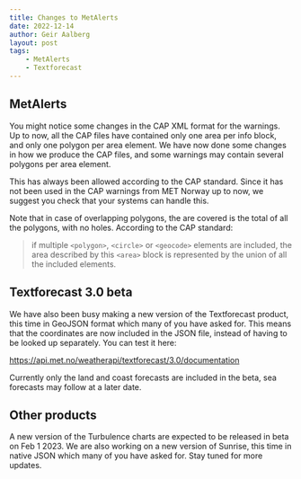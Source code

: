 ```yaml
---
title: Changes to MetAlerts
date: 2022-12-14
author: Geir Aalberg
layout: post
tags:
    - MetAlerts
    - Textforecast
---
```


MetAlerts
---------

You might notice some changes in the CAP XML format for the warnings.
Up to now, all the CAP files have contained only one area per info block,
and only one polygon per area element. We have now done some changes in how
we produce the CAP files, and some warnings may contain several polygons
per area element.

This has always been allowed according to the CAP standard. Since it
has not been used in the CAP warnings from  MET Norway up to now, we suggest
you check that your systems can handle this.

Note that in case of overlapping polygons, the are covered is the total of all
the polygons, with no holes. According to the CAP standard:

> if multiple `<polygon>`, `<circle>` or `<geocode>` elements are included, the
> area described by this `<area>` block is represented by the union of all the
> included elements.


Textforecast 3.0 beta
---------------------

We have also been busy making a new version of the Textforecast product, this
time in GeoJSON format which many of you have asked for. This means that the
coordinates are now included in the JSON file, instead of having to be looked up
separately. You can test it here:

<https://api.met.no/weatherapi/textforecast/3.0/documentation>

Currently only the land and coast forecasts are included in the beta, sea
forecasts may follow at a later date.


Other products
--------------

A new version of the Turbulence charts are expected to be released in beta on
Feb 1 2023. We are also working on a new version of Sunrise, this time in native
JSON which many of you have asked for. Stay tuned for more updates.
